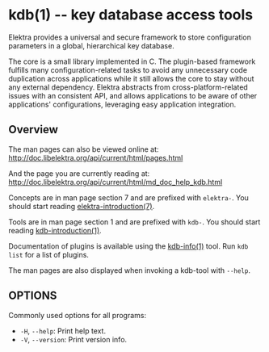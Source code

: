 kdb(1) -- key database access tools
===================================

Elektra provides a universal and secure framework to store configuration
parameters in a global, hierarchical key database.

The core is a small library implemented in C. The plugin-based framework fulfills many
configuration-related tasks to avoid any unnecessary code duplication
across applications while it still allows the core to stay without any
external dependency. Elektra abstracts from cross-platform-related issues
with an consistent API, and allows applications to be aware of other
applications' configurations, leveraging easy application integration.

## Overview

The man pages can also be viewed online at:
http://doc.libelektra.org/api/current/html/pages.html

And the page you are currently reading at:
http://doc.libelektra.org/api/current/html/md_doc_help_kdb.html

Concepts are in man page section 7 and are prefixed with `elektra-`.
You should start reading [elektra-introduction(7)](elektra-introduction.md).

Tools are in man page section 1 and are prefixed with `kdb-`.
You should start reading [kdb-introduction(1)](kdb-introduction.md).

Documentation of plugins is available using the
[kdb-info(1)](kdb-info.md) tool.
Run `kdb list` for a list of plugins.

The man pages are also displayed when invoking a kdb-tool with `--help`.

## OPTIONS

Commonly used options for all programs:

- `-H`, `--help`:
   Print help text.
- `-V`, `--version`:
   Print version info.
